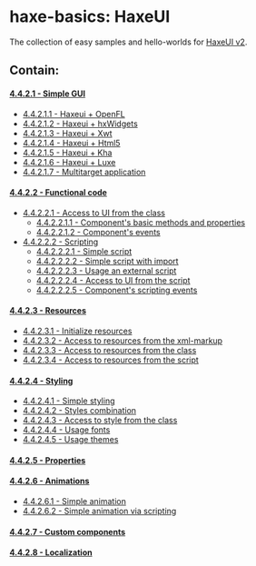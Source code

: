 haxe-basics: HaxeUI
=========================

The collection of easy samples and hello-worlds for [HaxeUI v2](https://github.com/haxeui/haxeui-core).

## Contain:

#### [4.4.2.1 - Simple GUI](./4.4.2.1_SimpleGui)
* [4.4.2.1.1 - Haxeui + OpenFL](./4.4.2.1_SimpleGui/4.4.2.1.1_haxeui-openfl#contain)
* [4.4.2.1.2 - Haxeui + hxWidgets](./4.4.2.1_SimpleGui/4.4.2.1.2_haxeui-hxwidgets#contain)
* [4.4.2.1.3 - Haxeui + Xwt](./4.4.2.1_SimpleGui/4.4.2.1.3_haxeui-xwt#contain)
* [4.4.2.1.4 - Haxeui + Html5](./4.4.2.1_SimpleGui/4.4.2.1.4_haxeui-html5#contain)
* [4.4.2.1.5 - Haxeui + Kha](./4.4.2.1_SimpleGui/4.4.2.1.5_haxeui-kha#contain)
* [4.4.2.1.6 - Haxeui + Luxe](./4.4.2.1_SimpleGui/4.4.2.1.6_haxeui-luxe#contain)
* [4.4.2.1.7 - Multitarget application](./4.4.2.1_SimpleGui/4.4.2.1.7_MultitargetApp)

#### [4.4.2.2 - Functional code](./4.4.2.2_FunctionalCode)
* [4.4.2.2.1 - Access to UI from the class](./4.4.2.2_FunctionalCode/4.4.2.2.1_UIAccessFromClass)
  * [4.4.2.2.1.1 - Component's basic methods and properties](./4.4.2.2_FunctionalCode/4.4.2.2.1_UIAccessFromClass/4.4.2.2.1.1_ComponentBasicMethods)
  * [4.4.2.2.1.2 - Component's events](./4.4.2.2_FunctionalCode/4.4.2.2.1_UIAccessFromClass/4.4.2.2.1.2_ComponentEvents)
* [4.4.2.2.2 - Scripting](./4.4.2.2_FunctionalCode/4.4.2.2.2_Scripting)
  * [4.4.2.2.2.1 - Simple script](./4.4.2.2_FunctionalCode/4.4.2.2.2_Scripting/4.4.2.2.2.1_SimpleScript)
  * [4.4.2.2.2.2 - Simple script with import](./4.4.2.2_FunctionalCode/4.4.2.2.2_Scripting/4.4.2.2.2.2_SimpleScriptWithImport)
  * [4.4.2.2.2.3 - Usage an external script](./4.4.2.2_FunctionalCode/4.4.2.2.2_Scripting/4.4.2.2.2.3_ExtScript)
  * [4.4.2.2.2.4 - Access to UI from the script](./4.4.2.2_FunctionalCode/4.4.2.2.2_Scripting/4.4.2.2.2.4_UIAccessFromScript)
  * [4.4.2.2.2.5 - Component's scripting events](./4.4.2.2_FunctionalCode/4.4.2.2.2_Scripting/4.4.2.2.2.5_ComponentSctiptingEvents)

#### [4.4.2.3 - Resources](./4.4.2.3_Resources)
* [4.4.2.3.1 - Initialize resources](./4.4.2.3_Resources/4.4.2.3.1_InitResources)
* [4.4.2.3.2 - Access to resources from the xml-markup](./4.4.2.3_Resources/4.4.2.3.2_ResAccessFromXmlMarkup)
* [4.4.2.3.3 - Access to resources from the class](./4.4.2.3_Resources/4.4.2.3.3_ResAccessFromClass)
* [4.4.2.3.4 - Access to resources from the script](./4.4.2.3_Resources/4.4.2.3.4_ResAccessFromScripting)

#### [4.4.2.4 - Styling](./4.4.2.4_Styling)
* [4.4.2.4.1 - Simple styling](./4.4.2.4_Styling/4.4.2.4.1_SimpleStyling)
* [4.4.2.4.2 - Styles combination](./4.4.2.4_Styling/4.4.2.4.2_StylesCombination)
* [4.4.2.4.3 - Access to style from the class](./4.4.2.4_Styling/4.4.2.4.3_AccessToStyleFromClass)
* [4.4.2.4.4 - Usage fonts](./4.4.2.4_Styling/4.4.2.4.4_Fonts)
* [4.4.2.4.5 - Usage themes](./4.4.2.4_Styling/4.4.2.4.5_UsageThemes)

#### [4.4.2.5 - Properties](./4.4.2.5_Properties)

#### [4.4.2.6 - Animations](./4.4.2.6_Animations)
* [4.4.2.6.1 - Simple animation](./4.4.2.6_Animations/4.4.2.6.1_SimpleAnimation1)
* [4.4.2.6.2 - Simple animation via scripting](./4.4.2.6_Animations/4.4.2.6.2_SimpleAnimation2)

#### [4.4.2.7 - Custom components](./4.4.2.7_CustomComponents)

#### [4.4.2.8 - Localization](./4.4.2.8_Localization)
